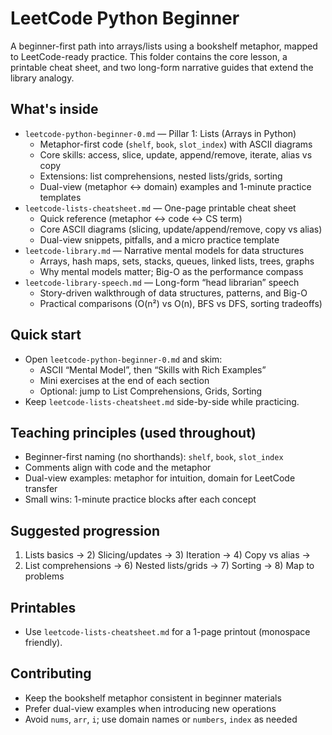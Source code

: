 # LeetCode Python Beginner

A beginner-first path into arrays/lists using a bookshelf metaphor, mapped to LeetCode-ready practice. This folder contains the core lesson, a printable cheat sheet, and two long-form narrative guides that extend the library analogy.

## What's inside

- `leetcode-python-beginner-0.md` — Pillar 1: Lists (Arrays in Python)
  - Metaphor-first code (`shelf`, `book`, `slot_index`) with ASCII diagrams
  - Core skills: access, slice, update, append/remove, iterate, alias vs copy
  - Extensions: list comprehensions, nested lists/grids, sorting
  - Dual-view (metaphor ↔ domain) examples and 1-minute practice templates
- `leetcode-lists-cheatsheet.md` — One-page printable cheat sheet
  - Quick reference (metaphor ↔ code ↔ CS term)
  - Core ASCII diagrams (slicing, update/append/remove, copy vs alias)
  - Dual-view snippets, pitfalls, and a micro practice template
- `leetcode-library.md` — Narrative mental models for data structures
  - Arrays, hash maps, sets, stacks, queues, linked lists, trees, graphs
  - Why mental models matter; Big-O as the performance compass
- `leetcode-library-speech.md` — Long-form “head librarian” speech
  - Story-driven walkthrough of data structures, patterns, and Big-O
  - Practical comparisons (O(n²) vs O(n), BFS vs DFS, sorting tradeoffs)

## Quick start

- Open `leetcode-python-beginner-0.md` and skim:
  - ASCII “Mental Model”, then “Skills with Rich Examples”
  - Mini exercises at the end of each section
  - Optional: jump to List Comprehensions, Grids, Sorting
- Keep `leetcode-lists-cheatsheet.md` side-by-side while practicing.

## Teaching principles (used throughout)

- Beginner-first naming (no shorthands): `shelf`, `book`, `slot_index`
- Comments align with code and the metaphor
- Dual-view examples: metaphor for intuition, domain for LeetCode transfer
- Small wins: 1-minute practice blocks after each concept

## Suggested progression

1) Lists basics → 2) Slicing/updates → 3) Iteration → 4) Copy vs alias →
5) List comprehensions → 6) Nested lists/grids → 7) Sorting → 8) Map to problems

## Printables

- Use `leetcode-lists-cheatsheet.md` for a 1-page printout (monospace friendly).

## Contributing

- Keep the bookshelf metaphor consistent in beginner materials
- Prefer dual-view examples when introducing new operations
- Avoid `nums`, `arr`, `i`; use domain names or `numbers`, `index` as needed


